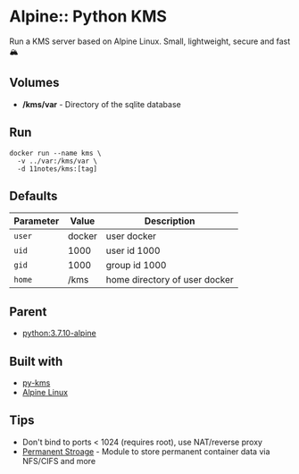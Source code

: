 # Alpine:: Python KMS
Run a KMS server based on Alpine Linux. Small, lightweight, secure and fast 🏔️

## Volumes
* **/kms/var** - Directory of the sqlite database

## Run
```shell
docker run --name kms \
  -v ../var:/kms/var \
  -d 11notes/kms:[tag]
```

## Defaults
| Parameter | Value | Description |
| --- | --- | --- |
| `user` | docker | user docker |
| `uid` | 1000 | user id 1000 |
| `gid` | 1000 | group id 1000 |
| `home` | /kms | home directory of user docker |

## Parent
* [python:3.7.10-alpine](https://hub.docker.com/layers/library/python/3.7.10-alpine/images/sha256-932f7a8769b07d1effc5a46cb1463948542a017e82350c93f56792bec08ff9dd?context=explore)

## Built with
* [py-kms](https://github.com/Py-KMS-Organization/py-kms)
* [Alpine Linux](https://alpinelinux.org/)

## Tips
* Don't bind to ports < 1024 (requires root), use NAT/reverse proxy
* [Permanent Stroage](https://github.com/11notes/alpine-docker-netshare) - Module to store permanent container data via NFS/CIFS and more